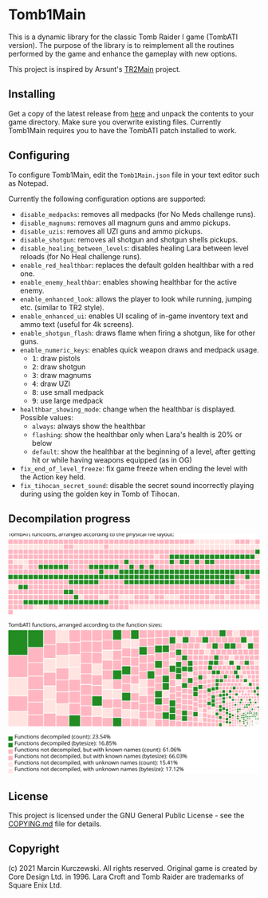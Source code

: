 # Tomb1Main

This is a dynamic library for the classic Tomb Raider I game (TombATI version).
The purpose of the library is to reimplement all the routines performed by the
game and enhance the gameplay with new options.

This project is inspired by Arsunt's
[TR2Main](https://github.com/Arsunt/TR2Main/) project.

## Installing

Get a copy of the latest release from
[here](https://github.com/rr-/Tomb1Main/releases) and unpack the contents to your
game directory. Make sure you overwrite existing files. Currently Tomb1Main
requires you to have the TombATI patch installed to work.

## Configuring

To configure Tomb1Main, edit the `Tomb1Main.json` file in your text editor such as
Notepad.

Currently the following configuration options are supported:

- `disable_medpacks`: removes all medpacks (for No Meds challenge runs).
- `disable_magnums`: removes all magnum guns and ammo pickups.
- `disable_uzis`: removes all UZI guns and ammo pickups.
- `disable_shotgun`: removes all shotgun and shotgun shells pickups.
- `disable_healing_between_levels`: disables healing Lara between level reloads
  (for No Heal challenge runs).
- `enable_red_healthbar`: replaces the default golden healthbar with a red one.
- `enable_enemy_healthbar`: enables showing healthbar for the active enemy.
- `enable_enhanced_look`: allows the player to look while running, jumping
  etc. (similar to TR2 style).
- `enable_enhanced_ui`: enables UI scaling of in-game inventory text and ammo
  text (useful for 4k screens).
- `enable_shotgun_flash`: draws flame when firing a shotgun, like for other guns.
- `enable_numeric_keys`: enables quick weapon draws and medpack usage.
    - <kbd>1</kbd>: draw pistols
    - <kbd>2</kbd>: draw shotgun
    - <kbd>3</kbd>: draw magnums
    - <kbd>4</kbd>: draw UZI
    - <kbd>8</kbd>: use small medpack
    - <kbd>9</kbd>: use large medpack
- `healthbar_showing_mode`: change when the healthbar is displayed. Possible values:
    - `always`: always show the healthbar
    - `flashing`: show the healthbar only when Lara's health is 20% or below
    - `default`: show the healthbar at the beginning of a level, after
      getting hit or while having weapons equipped (as in OG)
- `fix_end_of_level_freeze`: fix game freeze when ending the level with the
  Action key held.
- `fix_tihocan_secret_sound`: disable the secret sound incorrectly playing
  during using the golden key in Tomb of Tihocan.

## Decompilation progress

![](docs/progress.svg)

## License

This project is licensed under the GNU General Public License - see the
[COPYING.md](COPYING.md) file for details.

## Copyright

(c) 2021 Marcin Kurczewski. All rights reserved. Original game is created by
Core Design Ltd. in 1996. Lara Croft and Tomb Raider are trademarks of Square
Enix Ltd.
